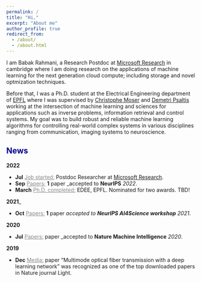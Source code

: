 ```yaml
---
permalink: /
title: "Hi,"
excerpt: "About me"
author_profile: true
redirect_from: 
  - /about/
  - /about.html
---
```


I am Babak Rahmani, a Research Postdoc at [Microsoft Research](https://www.microsoft.com/en-us/research/lab/microsoft-research-cambridge/) in cambridge where I am doing research on the applications of machine learning for the next generation cloud compute; including storage and novel optmization techniques.

Before that, I was a Ph.D. student at the Electrical Engineering department of [EPFL](https://www.epfl.ch/en/) where I was supervised by [Christophe Moser](https://people.epfl.ch/christophe.moser?lang=en) and [Demetri Psaltis](https://scholar.google.com/citations?user=-CVR2h8AAAAJ&hl=en) working at the intersection of machine learning and sciences for applications such as inverse problems, information retrieval and control systems. My goal was to build robust and reliable machine learning algorithms for controlling real-world complex systems in various disciplines ranging from communication, imaging systems to neuroscience. 

## <span style="color:darkblue">News </span>

__2022__

* __Jul__ <span style="color:#888"><u>Job started:</u></span> Postdoc Researcher at [Microsoft Research](https://www.microsoft.com/en-us/research/lab/microsoft-research-cambridge/).
* __Sep__ <span style="color:#888"><u>Papers:</u></span> __1__ paper _accepted to __NeurIPS__ _2022_.
* __March__ <span style="color:#888"><u>Ph.D. completed:</u></span> EDEE, EPFL. Nominated for two awards. TBD!

__2021___

* __Oct__ <span style="color:#888"><u>Papers:</u></span> __1__ paper _accepted to __NeurIPS AI4Science workshop__ 2021_.

__2020__

* __Jul__ <span style="color:#888"><u>Papers:</u></span> paper _accepted to __Nature Machine Intelligence__ _2020_.

__2019__
* __Dec__ <span style="color:#888"><u>Media:</u></span> paper “Multimode optical fiber transmission with a deep learning network” was
recognized as one of the top downloaded papers in Nature journal Light.


